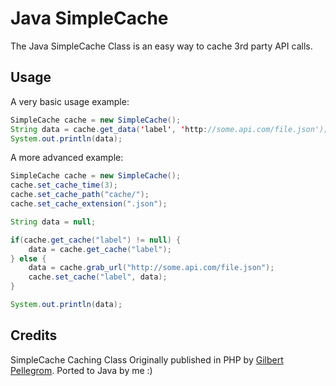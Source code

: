 # Java SimpleCache

The Java SimpleCache Class is an easy way to cache 3rd party API calls.

## Usage

A very basic usage example:

```java
SimpleCache cache = new SimpleCache();
String data = cache.get_data('label', 'http://some.api.com/file.json');
System.out.println(data);
```

A more advanced example:

```java
SimpleCache cache = new SimpleCache();
cache.set_cache_time(3);
cache.set_cache_path("cache/");	
cache.set_cache_extension(".json");

String data = null;

if(cache.get_cache("label") != null) {
    data = cache.get_cache("label");
} else {
    data = cache.grab_url("http://some.api.com/file.json");
    cache.set_cache("label", data);
}

System.out.println(data);
```

## Credits

SimpleCache Caching Class Originally published in PHP by [Gilbert Pellegrom](https://github.com/gilbitron/PHP-SimpleCache). Ported to Java by me :)
